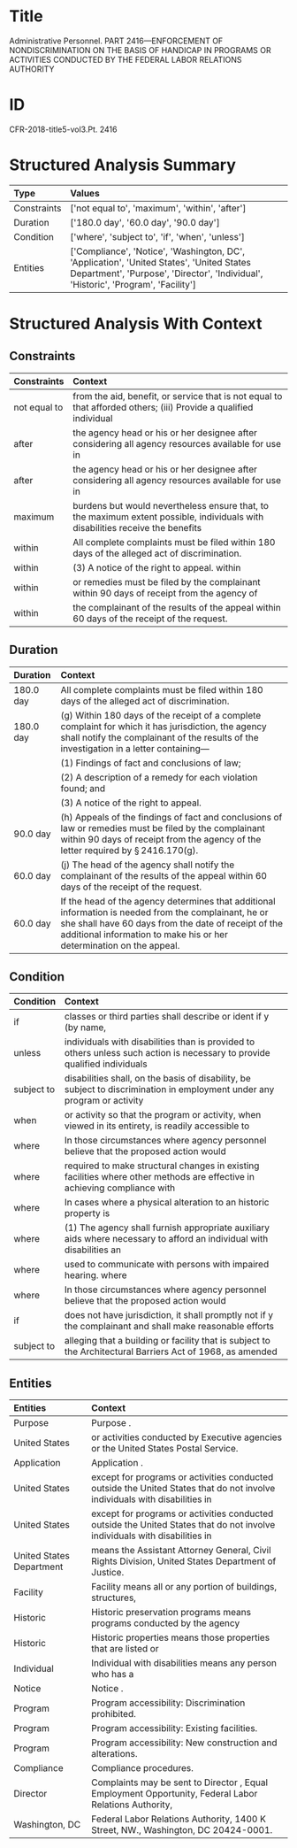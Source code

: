 # Title

 Administrative Personnel. PART 2416—ENFORCEMENT OF NONDISCRIMINATION ON THE BASIS OF HANDICAP IN PROGRAMS OR ACTIVITIES CONDUCTED BY THE FEDERAL LABOR RELATIONS AUTHORITY


# ID

 CFR-2018-title5-vol3.Pt. 2416


# Structured Analysis Summary

| Type        | Values                                                                                                                                                                         |
|:------------|:-------------------------------------------------------------------------------------------------------------------------------------------------------------------------------|
| Constraints | ['not equal to', 'maximum', 'within', 'after']                                                                                                                                 |
| Duration    | ['180.0 day', '60.0 day', '90.0 day']                                                                                                                                          |
| Condition   | ['where', 'subject to', 'if', 'when', 'unless']                                                                                                                                |
| Entities    | ['Compliance', 'Notice', 'Washington, DC', 'Application', 'United States', 'United States Department', 'Purpose', 'Director', 'Individual', 'Historic', 'Program', 'Facility'] |


# Structured Analysis With Context

 


## Constraints

| Constraints   | Context                                                                                                                        |
|:--------------|:-------------------------------------------------------------------------------------------------------------------------------|
| not equal to  | from the aid, benefit, or service that is not equal to that afforded others; (iii) Provide a qualified individual              |
| after         | the agency head or his or her designee after considering all agency resources available for use in                             |
| after         | the agency head or his or her designee after considering all agency resources available for use in                             |
| maximum       | burdens but would nevertheless ensure that, to the maximum extent possible, individuals with disabilities receive the benefits |
| within        | All complete complaints must be filed  within  180 days of the alleged act of discrimination.                                  |
| within        | (3) A notice of the right to appeal. within                                                                                    |
| within        | or remedies must be filed by the complainant within 90 days of receipt from the agency of                                      |
| within        | the complainant of the results of the appeal within  60 days of the receipt of the request.                                    |


## Duration

| Duration   | Context                                                                                                                                                                                                                              |
|:-----------|:-------------------------------------------------------------------------------------------------------------------------------------------------------------------------------------------------------------------------------------|
| 180.0 day  | All complete complaints must be filed within 180 days of the alleged act of discrimination.                                                                                                                                          |
| 180.0 day  | (g) Within 180 days of the receipt of a complete complaint for which it has jurisdiction, the agency shall notify the complainant of the results of the investigation in a letter containing&#8212;                                  |
|            |             (1) Findings of fact and conclusions of law;                                                                                                                                                                             |
|            |             (2) A description of a remedy for each violation found; and                                                                                                                                                              |
|            |             (3) A notice of the right to appeal.                                                                                                                                                                                     |
| 90.0 day   | (h) Appeals of the findings of fact and conclusions of law or remedies must be filed by the complainant within 90 days of receipt from the agency of the letter required by &#167;&#8201;2416.170(g).                                |
| 60.0 day   | (j) The head of the agency shall notify the complainant of the results of the appeal within 60 days of the receipt of the request.                                                                                                   |
| 60.0 day   | If the head of the agency determines that additional information is needed from the complainant, he or she shall have 60 days from the date of receipt of the additional information to make his or her determination on the appeal. |


## Condition

| Condition   | Context                                                                                                                   |
|:------------|:--------------------------------------------------------------------------------------------------------------------------|
| if          | classes or third parties shall describe or ident if y (by name,                                                           |
| unless      | individuals with disabilities than is provided to others unless such action is necessary to provide qualified individuals |
| subject to  | disabilities shall, on the basis of disability, be subject to discrimination in employment under any program or activity  |
| when        | or activity so that the program or activity, when viewed in its entirety, is readily accessible to                        |
| where       | In those circumstances  where agency personnel believe that the proposed action would                                     |
| where       | required to make structural changes in existing facilities where other methods are effective in achieving compliance with |
| where       | In cases  where a physical alteration to an historic property is                                                          |
| where       | (1) The agency shall furnish appropriate auxiliary aids  where necessary to afford an individual with disabilities an     |
| where       | used to communicate with persons with impaired hearing. where                                                             |
| where       | In those circumstances  where agency personnel believe that the proposed action would                                     |
| if          | does not have jurisdiction, it shall promptly not if y the complainant and shall make reasonable efforts                  |
| subject to  | alleging that a building or facility that is subject to the Architectural Barriers Act of 1968, as amended                |


## Entities

| Entities                 | Context                                                                                                                    |
|:-------------------------|:---------------------------------------------------------------------------------------------------------------------------|
| Purpose                  | Purpose .                                                                                                                  |
| United States            | or activities conducted by Executive agencies or the United States  Postal Service.                                        |
| Application              | Application .                                                                                                              |
| United States            | except for programs or activities conducted outside the United States that do not involve individuals with disabilities in |
| United States            | except for programs or activities conducted outside the United States that do not involve individuals with disabilities in |
| United States Department | means the Assistant Attorney General, Civil Rights Division, United States Department  of Justice.                         |
| Facility                 | Facility means all or any portion of buildings, structures,                                                                |
| Historic                 | Historic preservation programs means programs conducted by the agency                                                      |
| Historic                 | Historic properties means those properties that are listed or                                                              |
| Individual               | Individual with disabilities means any person who has a                                                                    |
| Notice                   | Notice .                                                                                                                   |
| Program                  | Program  accessibility: Discrimination prohibited.                                                                         |
| Program                  | Program  accessibility: Existing facilities.                                                                               |
| Program                  | Program  accessibility: New construction and alterations.                                                                  |
| Compliance               | Compliance  procedures.                                                                                                    |
| Director                 | Complaints may be sent to  Director , Equal Employment Opportunity, Federal Labor Relations Authority,                     |
| Washington, DC           | Federal Labor Relations Authority, 1400 K Street, NW., Washington, DC  20424-0001.                                         |


